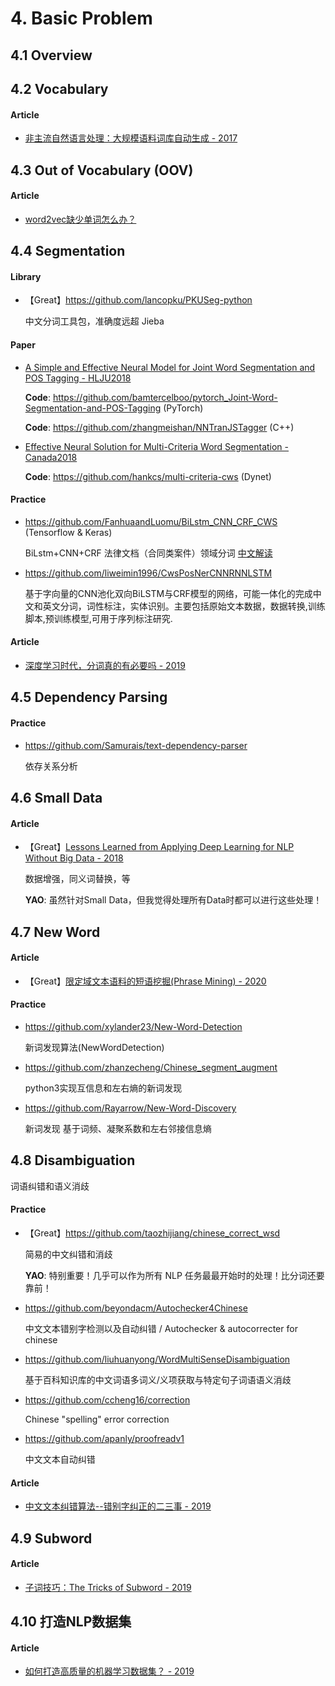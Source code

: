 # 4. Basic Problem

## 4.1 Overview


## 4.2 Vocabulary

#### Article

- [非主流自然语言处理：大规模语料词库自动生成 - 2017](http://www.sohu.com/a/157426068_609569)


## 4.3 Out of Vocabulary (OOV)

#### Article

- [word2vec缺少单词怎么办？](https://www.zhihu.com/question/329708785)



## 4.4 Segmentation

#### Library

- 【Great】<https://github.com/lancopku/PKUSeg-python>

    中文分词工具包，准确度远超 Jieba

#### Paper

- [A Simple and Effective Neural Model for Joint Word Segmentation and POS Tagging - HLJU2018]()

    **Code**: <https://github.com/bamtercelboo/pytorch_Joint-Word-Segmentation-and-POS-Tagging> (PyTorch)

    **Code**: <https://github.com/zhangmeishan/NNTranJSTagger> (C++)

- [Effective Neural Solution for Multi-Criteria Word Segmentation - Canada2018](https://arxiv.org/abs/1712.02856)

    **Code**: <https://github.com/hankcs/multi-criteria-cws> (Dynet)

#### Practice

- <https://github.com/FanhuaandLuomu/BiLstm_CNN_CRF_CWS> (Tensorflow & Keras)

    BiLstm+CNN+CRF 法律文档（合同类案件）领域分词   [中文解读](https://www.jianshu.com/p/373ce87e6f32)

- <https://github.com/liweimin1996/CwsPosNerCNNRNNLSTM>

    基于字向量的CNN池化双向BiLSTM与CRF模型的网络，可能一体化的完成中文和英文分词，词性标注，实体识别。主要包括原始文本数据，数据转换,训练脚本,预训练模型,可用于序列标注研究.

#### Article

- [深度学习时代，分词真的有必要吗 - 2019](https://zhuanlan.zhihu.com/p/66155616)


## 4.5 Dependency Parsing

#### Practice

- <https://github.com/Samurais/text-dependency-parser>

    依存关系分析


## 4.6 Small Data

#### Article

- 【Great】[Lessons Learned from Applying Deep Learning for NLP Without Big Data - 2018](https://towardsdatascience.com/lessons-learned-from-applying-deep-learning-for-nlp-without-big-data-d470db4f27bf)

    数据增强，同义词替换，等

    **YAO**: 虽然针对Small Data，但我觉得处理所有Data时都可以进行这些处理！


## 4.7 New Word

#### Article

- 【Great】[限定域文本语料的短语挖掘(Phrase Mining) - 2020](https://mp.weixin.qq.com/s?__biz=MzIwNzc2NTk0NQ==&mid=2247485406&idx=2&sn=9a0b7f06184fb2da452620e429eca748)

#### Practice

- <https://github.com/xylander23/New-Word-Detection>

    新词发现算法(NewWordDetection)

- <https://github.com/zhanzecheng/Chinese_segment_augment>

    python3实现互信息和左右熵的新词发现
    
- <https://github.com/Rayarrow/New-Word-Discovery>

    新词发现 基于词频、凝聚系数和左右邻接信息熵


## 4.8 Disambiguation

词语纠错和语义消歧

#### Practice

- 【Great】<https://github.com/taozhijiang/chinese_correct_wsd>

    简易的中文纠错和消歧

    **YAO**: 特别重要！几乎可以作为所有 NLP 任务最最开始时的处理！比分词还要靠前！

- <https://github.com/beyondacm/Autochecker4Chinese>

    中文文本错别字检测以及自动纠错 / Autochecker & autocorrecter for chinese

- <https://github.com/liuhuanyong/WordMultiSenseDisambiguation>

    基于百科知识库的中文词语多词义/义项获取与特定句子词语语义消歧

- <https://github.com/ccheng16/correction>

    Chinese "spelling" error correction

- <https://github.com/apanly/proofreadv1>

    中文文本自动纠错

#### Article

- [中文文本纠错算法--错别字纠正的二三事 - 2019](https://mp.weixin.qq.com/s?__biz=MjM5ODkzMzMwMQ==&mid=2650411874&idx=3&sn=f78fa6e6ba3493086503cbb7d11a7ff2)


## 4.9 Subword

#### Article

- [子词技巧：The Tricks of Subword - 2019](https://mp.weixin.qq.com/s?__biz=MjM5ODkzMzMwMQ==&mid=2650411766&idx=3&sn=c5f92645737b469d386bf303bcbcf71f)


## 4.10 打造NLP数据集

#### Article

- [如何打造高质量的机器学习数据集？ - 2019](https://www.zhihu.com/question/333074061/answer/773825458)

